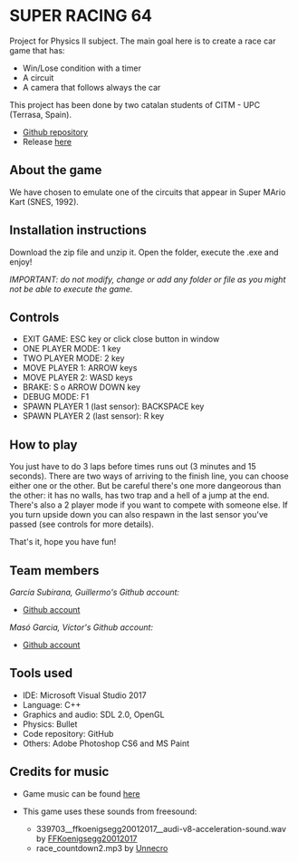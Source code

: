 # SUPER RACING 64

Project for Physics II subject. The main goal here is to create a race car game that has:
 - Win/Lose condition with a timer
 - A circuit
 - A camera that follows always the car
 
This project has been done by two catalan students of CITM - UPC (Terrasa, Spain).  

* [Github repository](https://github.com/Wilhelman/Super-Racing-64)  
* Release [here]()

## About the game

We have chosen to emulate one of the circuits that appear in Super MArio Kart (SNES, 1992).

## Installation instructions

Download the zip file and unzip it. Open the folder, execute the .exe and enjoy!

_IMPORTANT: do not modify, change or add any folder or file as you might not be able to execute the game._

## Controls

- EXIT GAME: ESC key or click close button in window
- ONE PLAYER MODE: 1 key
- TWO PLAYER MODE: 2 key
- MOVE PLAYER 1: ARROW keys
- MOVE PLAYER 2: WASD keys
- BRAKE: S o ARROW DOWN key
- DEBUG MODE: F1
- SPAWN PLAYER 1 (last sensor): BACKSPACE key
- SPAWN PLAYER 2 (last sensor): R key


## How to play

You just have to do 3 laps before times runs out (3 minutes and 15 seconds). There are two ways of arriving to the finish line, you can choose either one or the other. But be careful there's one more dangeorous than the other: it has no walls, has two trap and a hell of a jump at the end. There's also a 2 player mode if you want to compete with someone else. If you turn upside down you can also respawn in the last sensor you've passed (see controls for more details).

That's it, hope you have fun!


## Team members

_García Subirana, Guillermo's Github account:_

* [Github account](https://github.com/Wilhelman) 

_Masó Garcia, Víctor's Github account:_

* [Github account](https://github.com/nintervik)

## Tools used
* IDE: Microsoft Visual Studio 2017
* Language: C++
* Graphics and audio: SDL 2.0, OpenGL
* Physics: Bullet
* Code repository: GitHub
* Others: Adobe Photoshop CS6 and MS Paint

## Credits for music
* Game music can be found [here](https://downloads.khinsider.com/game-soundtracks/album/mario-kart-snes/07_Mario%2520Circuit.mp3)
* This game uses these sounds from freesound:
      
	- 339703__ffkoenigsegg20012017__audi-v8-acceleration-sound.wav by [FFKoenigsegg20012017](https://freesound.org/people/FFKoenigsegg20012017/)
 	- race_countdown2.mp3 by [Unnecro](https://freesound.org/people/Unnecro/)
